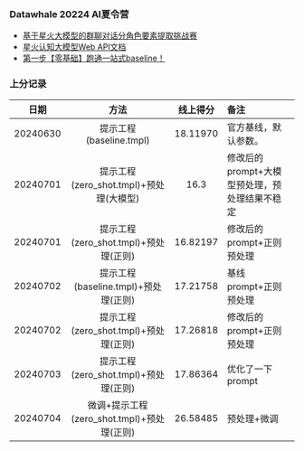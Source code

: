 ### Datawhale 20224 AI夏令营
+ [基于星火大模型的群聊对话分角色要素提取挑战赛](https://challenge.xfyun.cn/topic/info?type=role-element-extraction&option=tjjg&ch=dw24_y0SCtd)
+ [星火认知大模型Web API文档](https://www.xfyun.cn/doc/spark/Web.html)
+ [第一步【零基础】跑通一站式baseline！]((https://datawhaler.feishu.cn/wiki/VIy8ws47ii2N79kOt9zcXnbXnuS))

### 上分记录
|    日期    |               方法                |   线上得分    | 备注                         |
|:--------:|:-------------------------------:|:---------:|:---------------------------|
| 20240630 |       提示工程(baseline.tmpl)       | 18.11970  | 官方基线，默认参数。                 |
| 20240701 |  提示工程(zero_shot.tmpl)+预处理(大模型)  |   16.3    | 修改后的prompt+大模型预处理，预处理结果不稳定 |
| 20240701 |  提示工程(zero_shot.tmpl)+预处理(正则)   | 16.82197  | 修改后的prompt+正则预处理           |
| 20240702 |   提示工程(baseline.tmpl)+预处理(正则)   | 17.21758	 | 基线prompt+正则预处理             |
| 20240702 |  提示工程(zero_shot.tmpl)+预处理(正则)   | 17.26818	 | 修改后的prompt+正则预处理           |
| 20240703 |  提示工程(zero_shot.tmpl)+预处理(正则)   | 17.86364  | 优化了一下prompt                |
| 20240704 | 微调+提示工程(zero_shot.tmpl)+预处理(正则) | 26.58485  | 预处理+微调                     |


